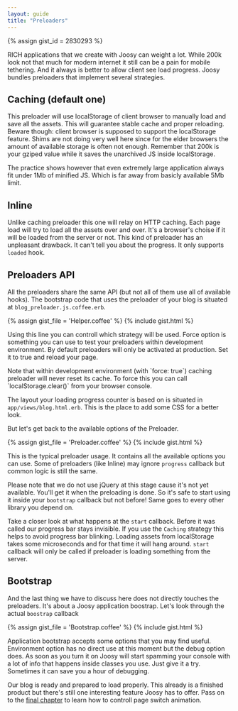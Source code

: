 ```yaml
---
layout: guide
title: "Preloaders"
---
```


{% assign gist_id = 2830293 %}

RICH applications that we create with Joosy can weight a lot. While 200k look not that much for modern internet it still can be a pain for mobile tethering. And it always is better to allow client see load progress. Joosy bundles preloaders that implement several strategies.

## Caching (default one)

This preloader will use localStorage of client browser to manually load and save all the assets. This will guarantee stable cache and proper reloading. Beware though: client browser is supposed to support the localStorage feature. Shims are not doing very well here since for the elder browsers the amount of available storage is often not enough. Remember that 200k is your gziped value while it saves the unarchived JS inside localStorage.

The practice shows however that even extremely large application always fit under 1Mb of minified JS. Which is far away from basicly available 5Mb limit.

## Inline

Unlike caching preloader this one will relay on HTTP caching. Each page load will try to load all the assets over and over. It's a browser's choise if it will be loaded from the server or not. This kind of preloader has an unpleasant drawback. It can't tell you about the progress. It only supports `loaded` hook.

## Preloaders API

All the preloaders share the same API (but not all of them use all of available hooks). The bootstrap code that uses the preloader of your blog is situated at `blog_preloader.js.coffee.erb`.

{% assign gist_file = 'Helper.coffee' %}
{% include gist.html %}

Using this line you can controll which strategy will be used. Force option is something you can use to test your preloaders within development environment. By default preloaders will only be activated at production. Set it to true and reload your page.

<div class="info">
  <p>
    Note that within development environment (with `force: true`) caching preloader will never reset its cache. To force this you can call `localStorage.clear()` from your browser console.
  </p>
</div>

The layout your loading progress counter is based on is situated in `app/views/blog.html.erb`. This is the place to add some CSS for a better look.

But let's get back to the available options of the Preloader.

{% assign gist_file = 'Preloader.coffee' %}
{% include gist.html %}

This is the typical preloader usage. It contains all the available options you can use. Some of preloaders (like Inline) may ignore `progress` callback but common logic is still the same.

Please note that we do not use jQuery at this stage cause it's not yet available. You'll get it when the preloading is done. So it's safe to start using it inside your `bootstrap` callback but not before! Same goes to every other library you depend on.

Take a closer look at what happens at the `start` callback. Before it was called our progress bar stays invisible. If you use the `Caching` strategy this helps to avoid progress bar blinking. Loading assets from localStorage takes some microseconds and for that time it will hang around. `start` callback will only be called if preloader is loading something from the server.

## Bootstrap

And the last thing we have to discuss here does not directly touches the preloaders. It's about a Joosy application boostrap. Let's look through the actual `boostrap` callback

{% assign gist_file = 'Bootstrap.coffee' %}
{% include gist.html %}

Application bootstrap accepts some options that you may find useful. Environment option has no direct use at this moment but the debug option does. As soon as you turn it on Joosy will start spamming your console with a lot of info that happens inside classes you use. Just give it a try. Sometimes it can save you a hour of debugging.

Our blog is ready and prepared to load properly. This already is a finished product but there's still one interesting feature Joosy has to offer. Pass on to the [final chapter](/guides/blog/load-unload-and-in-progress-animations.html) to learn how to controll page switch animation.